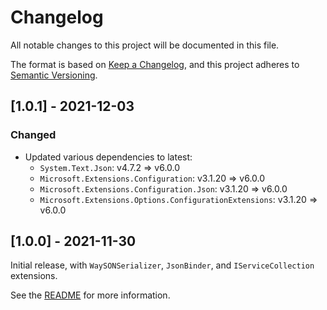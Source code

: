 # Changelog

All notable changes to this project will be documented in this file.

The format is based on [Keep a Changelog](https://keepachangelog.com/en/1.0.0/),
and this project adheres to [Semantic Versioning](https://semver.org/spec/v2.0.0.html).

## [1.0.1] - 2021-12-03

### Changed

* Updated various dependencies to latest:
  * `System.Text.Json`: v4.7.2 => v6.0.0
  * `Microsoft.Extensions.Configuration`: v3.1.20 => v6.0.0
  * `Microsoft.Extensions.Configuration.Json`: v3.1.20 => v6.0.0
  * `Microsoft.Extensions.Options.ConfigurationExtensions`: v3.1.20 => v6.0.0

## [1.0.0] - 2021-11-30

Initial release, with `WaySONSerializer`, `JsonBinder`, and `IServiceCollection` extensions.

See the [README](README) for more information.
